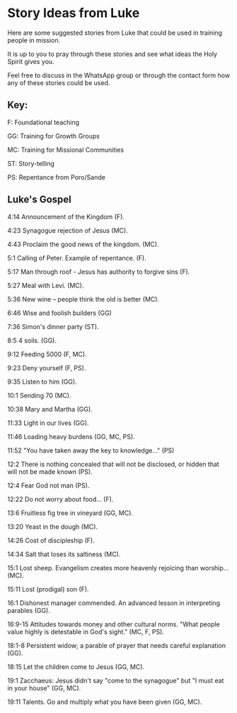 # Story Ideas from Luke

Here are some suggested stories from Luke that could be used in training people in mission.

It is up to you to pray through these stories and see what ideas the Holy Spirit gives you.

Feel free to discuss in the WhatsApp group or through the contact form how any of these stories could be used.

## Key:

F: Foundational teaching

GG: Training for Growth Groups

MC: Training for Missional Communities

ST: Story-telling

PS: Repentance from Poro/Sande

## Luke's Gospel

4:14 Announcement of the Kingdom (F).

4:23 Synagogue rejection of Jesus (MC).

4:43 Proclaim the good news of the kingdom. (MC).

5:1 Calling of Peter. Example of repentance. (F).

5:17 Man through roof - Jesus has authority to forgive sins (F).

5:27 Meal with Levi. (MC).

5:36 New wine – people think the old is better (MC).

6:46 Wise and foolish builders (GG)

7:36 Simon's dinner party (ST).

8:5 4 soils. (GG).

9:12 Feeding 5000 (F, MC).

9:23 Deny yourself (F, PS).

9:35 Listen to him (GG).

10:1 Sending 70 (MC).

10:38 Mary and Martha (GG).

11:33 Light in our lives (GG).

11:46 Loading heavy burdens (GG, MC, PS).

11:52 "You have taken away the key to knowledge..." (PS)

12:2 There is nothing concealed that will not be disclosed, or hidden that will not be made known (PS).

12:4 Fear God not man (PS).

12:22 Do not worry about food... (F).

13:6 Fruitless fig tree in vineyard (GG, MC).

13:20 Yeast in the dough (MC).

14:26 Cost of discipleship (F).

14:34 Salt that loses its saltiness (MC).

15:1 Lost sheep. Evangelism creates more heavenly rejoicing than worship...(MC).

15:11 Lost (prodigal) son (F).

16:1 Dishonest manager commended. An advanced lesson in interpreting parables (GG).

16:9-15 Attitudes towards money and other cultural norms. "What people value highly is detestable in God's sight." (MC, F, PS).

18:1-8 Persistent widow; a parable of prayer that needs careful explanation (GG).

18:15 Let the children come to Jesus (GG, MC).

19:1 Zacchaeus: Jesus didn't say "come to the synagogue" but "I must eat in your house" (GG, MC).

19:11 Talents. Go and multiply what you have been given (GG, MC).

